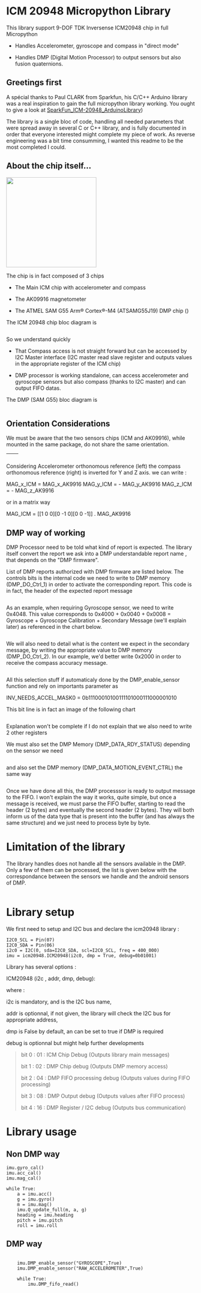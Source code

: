 # ICM 20948 Micropython Library

<p align="left">This library support 9-DOF TDK Inversense ICM20948 chip in full Micropython</p>

- Handles Accelerometer, gyroscope and compass in "direct mode"

- Handles DMP (Digital Motion Processor) to output sensors but also fusion quaternions.

## Greetings first

A spécial thanks to Paul CLARK from Sparkfun, his C/C++ Arduino library was a real inspiration to gain the full micropython library working.
You ought to give a look at [SparkFun_ICM-20948_ArduinoLibrary](https://github.com/sparkfun/SparkFun_ICM-20948_ArduinoLibrary))

The library is a single bloc of code, handling all needed parameters that were spread away in several C or C++ library, and is fully documented
in order that everyone interested might complete my piece of work. As reverse engineering was a bit time consumming, I wanted this readme to be
the most completed I could.



## About the chip itself...

<img title="" src="/ressources/icm20948_chip.png" width="240">

The chip is in fact composed of 3 chips 

- The Main ICM chip with accelerometer and compass

- The AK09916 magnetometer

- The ATMEL SAM G55 Arm® Cortex®-M4 (ATSAMG55J19) DMP chip ()



The ICM 20948 chip bloc diagram is 

<img title="" src="/ressources/icm20948_bloc.png">

So we understand quickly

- That Compass access is not straight forward but can be accessed by I2C Master interface (I2C master read slave register and outputs values in the appropriate register of the ICM chip)

- DMP processor is working standalone, can access accelerometer and gyroscope sensors but also compass (thanks to I2C master) and can output FIFO datas.

The DMP (SAM G55) bloc diagram is

<img title="" src="/ressources/sam_G55_bloc.png">

## Orientation Considerations

We must be aware that the two sensors chips (ICM and AK09916), while mounted in the same package, do not share the same orientation.

| <img title="" src="/ressources/orientation_magnetometer_gyroscope.png"> | <img title="" src="/ressources/orientation_compass.png"> |
| ---------------------------------------------------------------------------------------------------- | ------------------------------------------------------------------------------------- |

Considering Accelerometer orthonomous reference (left) the compass orthonomous reference (right) is inverted for Y and Z axis. we can write :

MAG_x_ICM  = MAG_x_AK9916
MAG_y_ICM = - MAG_y_AK9916
MAG_z_ICM = - MAG_z_AK9916

or in a matrix way

MAG_ICM =  [[1   0    0][0  -1   0][0   0  -1]]  . MAG_AK9916



## DMP way of working

DMP Processor need to be told what kind of report is expected.
The library itself convert the report we ask into a DMP understandable report name , that depends on the "DMP firmware". 

List of DMP reports authorized with DMP firmware are listed below. The controls bits is the internal code we need to write to DMP memory (DMP_DO_Ctrl_1) in order to activate the corresponding report. This code is in fact, the header of the expected report message

<img title="" src="/ressources/sensors_ctrl_bits.png">

As an example, when requiring Gyroscope sensor, we need to write 0x4048.
This value corresponds to 0x4000 + 0x0040 + 0x0008 = Gyroscope + Gyroscope Calibration + Secondary Message (we'll explain later) as referenced in the chart below.

<img title="" src="file:///C:/Users/Ludovic/Desktop/Micropython/ICM20948/ressources/reports_1_ctrl_bits.png">

We will also need to detail what is the content we expect in the secondary message, by writing the appropriate value to DMP memory (DMP_DO_Ctrl_2).  In our example, we'd better write 0x2000 in order to receive the compass accuracy message.

<img title="" src="/ressources/reports_2_ctrl_bits.png">

All this selection stuff if automaticaly done by the DMP_enable_sensor function and rely on importants parameter as 

INV_NEEDS_ACCEL_MASK0 =  0b11100010100111101000111000001010

This bit line is in fact an image of the following chart

<img title="" src="/ressources/mask_needed.png">

Explanation won't be complete if I do not explain that we also need to write 2 other registers 

We must also set the DMP Memory (DMP_DATA_RDY_STATUS) depending on the sensor we need

<img title="" src="/ressources/data_ready.png">

and also set the DMP memory (DMP_DATA_MOTION_EVENT_CTRL) the same way

<img title="" src="/ressources/motion_event.png">

Once we have done all this, the DMP processsor is ready to output message to the FIFO. I won't explain the way it works, quite simple, but once a message is received, we must parse the FIFO buffer, starting to read the header (2 bytes) and eventually the second header (2 bytes). They will both inform us of the data type that is present into the buffer (and has always the same structure) and we just need to process byte by byte.



# Limitation of the library

The library handles does not handle all the sensors available in the DMP. Only a few of them can be processed, the list is given below with the correspondance between the sensors we handle and the android sensors of DMP.

<img title="" src="/ressources/icm_to_android.png">



# Library setup

We first need to setup and I2C bus and declare the icm20948 library :

```
I2C0_SCL = Pin(07)
I2C0_SDA = Pin(06)
i2c0 = I2C(0, sda=I2C0_SDA, scl=I2C0_SCL, freq = 400_000)
imu = icm20948.ICM20948(i2c0, dmp = True, debug=0b01001)
```

Library has several options :



ICM20948 (i2c , addr, dmp, debug):

where :

i2c is mandatory, and is the I2C bus name,

addr is optionnal, if not given, the library will check the I2C bus for appropriate address,

dmp is False by default, an can be set to true if DMP is required

debug is optionnal but might help further developments 

> bit 0 : 01 :  ICM Chip Debug (Outputs library main messages)
> 
> bit 1 : 02 : DMP Chip debug (Outputs DMP memory access)
> 
> bit 2 : 04 : DMP FIFO processing debug (Outputs values during FIFO processing)
> 
> bit 3 : 08 : DMP Output debug (Outputs values after FIFO process)
> 
> bit 4 : 16 : DMP Register / I2C debug (Outputs bus communication)



# Library usage

## Non DMP way

```
imu.gyro_cal()
imu.acc_cal()
imu.mag_cal()

while True:
    a = imu.acc()
    g = imu.gyro()
    m = imu.mag()
    imu.Q_update_full(m, a, g)
    heading = imu.heading
    pitch = imu.pitch
    roll = imu.roll
```

## DMP way

```
    
    imu.DMP_enable_sensor("GYROSCOPE",True)
    imu.DMP_enable_sensor("RAW_ACCELEROMETER",True)
        
    while True:
        imu.DMP_fifo_read()
```
